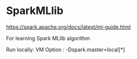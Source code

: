 # SparkMLlib
https://spark.apache.org/docs/latest/ml-guide.html

For learning Spark MLlib algorithm

Run locally:
VM Option : -Dspark.master=local[*]